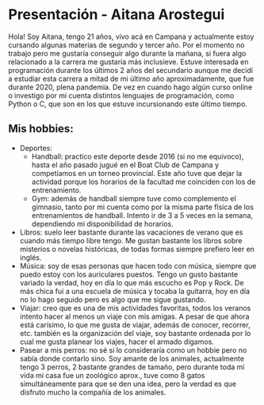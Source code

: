 # Presentación - Aitana Arostegui
Hola! Soy Aitana, tengo 21 años, vivo acá en Campana y actualmente estoy cursando algunas materias de segundo y tercer año. Por el momento no trabajo pero me gustaría conseguir algo durante la mañana, si fuera algo relacionado a la carrera me gustaría más inclusieve. Estuve interesada en programación durante los últimos 2 años del secundario aunque me decidí a estudiar esta carrera a mitad de mi último año aproximadamente, que fue durante 2020, plena pandemia. De vez en cuando hago algún curso online o investigo por mi cuenta distintos lenguajes de programación, como Python o C, que son en los que estuve incursionando este último tiempo.
## Mis hobbies:
  * Deportes: 
      * Handball: practico este deporte desde 2016 (si no me equivoco), hasta el año pasado jugué en el Boat Club de Campana y competíamos en un torneo provincial. Este año tuve que dejar la actividad porque los horarios de la facultad me coinciden con los de entrenamiento.
      * Gym: además de handball siempre tuve como complemento el gimnasio, tanto por mi cuenta como por la misma parte física de los entrenamientos de handball. Intento ir de 3 a 5 veces en la semana, dependiendo mi disponibilidad de horarios.
  * Libros: suelo leer bastante durante las vacaciones de verano que es cuando más tiempo libre tengo. Me gustan bastante los libros sobre misterios o novelas históricas, de todas formas siempre prefiero leer en inglés.
  * Música: soy de esas personas que hacen todo con música, siempre que puedo estoy con los auriculares puestos. Tengo un gusto bastante variado la verdad, hoy en día lo que más escucho es Pop y Rock. De más chica fui a una escuela de música y tocaba la guitarra, hoy en día no lo hago seguido pero es algo que me sigue gustando.
  * Viajar: creo que es una de mis actividades favoritas,  todos los veranos intento hacer al menos un viaje con mis amigas. A pesar de que ahora está carísimo, lo que me gusta de viajar, además de conocer, recorrer, etc. también es la organización del viaje, soy bastante ordenada por lo cual me gusta planear los viajes, hacer el armado digamos.
  * Pasear a mis perros: no sé si lo consideraría como un hobbie pero no sabía donde contarlo sino. Soy amante de los animales, actualmente tengo 3 perros, 2 bastante grandes de tamaño, pero durante toda mi vida mi casa fue un zoológico aprox., tuve como 8 gatos simultáneamente para que se den una idea, pero la verdad es que disfruto mucho la compañía de los animales.
